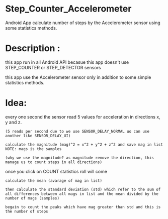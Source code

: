 # Step_Counter_Accelerometer
Android App calculate number of steps by the Accelerometer sensor using some statistics methods. 


# Description :
this app run in all Android API becasue this app doesn't use STEP_COUNTER or STEP_DETECTOR sensors

this app use the Accelerometer sensor only in addition to some simple statistics methods.

# Idea:

every one second the sensor read 5 values for acceleration in directions x, y and z.

	(5 reads per second due to we use SENSOR_DELAY_NORMAL uo can use another like SENSOR_DELAY_UI)
	
	calculate the magnitude (mag)^2 = x^2 + y^2 + z^2 and save mag in list NOTE: mags is the samples
	
	(why we use the magnitude? as magnitude remove the direction, this manage us to count steps in all directions)
	
 
once you click on COUNT statistics roll will come

	calculate the mean (avarage of mag in list)
	
	then calculate the standard deviation (std) which refer to the sum of all differences between all mags in list and the mean divided by the number of mags (samples)
	
	begain to count the peaks which have mag greater than std and this is the number of steps
